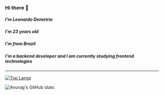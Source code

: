 ### Hi there 👋

##### I'm Leonardo Demetrio
##### I'm 23 years old
##### I'm from Brazil
##### I'm a backend developer and I am currently studying frontend technologies 
---

[![Top Langs](https://github-readme-stats.vercel.app/api/top-langs/?username=leovd100&layout=compact)](https://github.com/leovd100/github-readme-stats)

![Anurag's GitHub stats](https://github-readme-stats.vercel.app/api?username=leovd100&show_icons=true&theme=radical)


<!--
**leovd100/leovd100** is a ✨ _special_ ✨ repository because its `README.md` (this file) appears on your GitHub profile.

Here are some ideas to get you started:

- 🔭 I’m currently working on ...
- 🌱 I’m currently learning ...
- 👯 I’m looking to collaborate on ...
- 🤔 I’m looking for help with ...
- 💬 Ask me about ...
- 📫 How to reach me: ...
- 😄 Pronouns: ...
- ⚡ Fun fact: ...
-->

